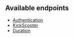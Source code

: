 ## Available endpoints

* [Authentication](./docs/authentication.md)
* [KickScooter](./docs/kickscooter_endpoint.md)
* [Duration](./docs/duration_endpoint.md)
